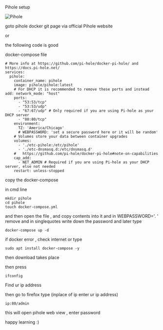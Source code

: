 Pihole setup 

![Pihole](https://github.com/user-attachments/assets/bcc251de-9b3a-4dbf-aab5-44a0bee8be9b)


goto pihole docker git page via official Pihole website

or 

the following code is good

docker-compose file

```
# More info at https://github.com/pi-hole/docker-pi-hole/ and https://docs.pi-hole.net/
services:
  pihole:
    container_name: pihole
    image: pihole/pihole:latest
    # For DHCP it is recommended to remove these ports and instead add: network_mode: "host"
    ports:
      - "53:53/tcp"
      - "53:53/udp"
      - "67:67/udp" # Only required if you are using Pi-hole as your DHCP server
      - "80:80/tcp"
    environment:
      TZ: 'America/Chicago'
      # WEBPASSWORD: 'set a secure password here or it will be random'
    # Volumes store your data between container upgrades
    volumes:
      - './etc-pihole:/etc/pihole'
      - './etc-dnsmasq.d:/etc/dnsmasq.d'
    #   https://github.com/pi-hole/docker-pi-hole#note-on-capabilities
    cap_add:
      - NET_ADMIN # Required if you are using Pi-hole as your DHCP server, else not needed
    restart: unless-stopped
```

copy the docker-compose

in cmd line 

```
mkdir pihole
cd pihole
touch docker-compose.yml
```
and then open the file , and copy contents into it
and in WEBPASSWORD='. ' remove and in singlequotes write down the password
and later type
```
docker-compose up -d
```
if docker error , check internet or type 

```
sudo apt install docker-compose -y
```
then download takes place 

then press
```
ifconfig 
```
Find ur ip address 

then go to firefox
type (inplace of ip enter ur ip address)
```
ip:80/admin
```
this will open pihole web view , enter password

happy learning :)
